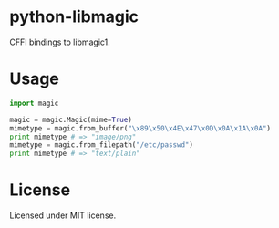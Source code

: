 # python-libmagic

CFFI bindings to libmagic1.

# Usage

```python
import magic

magic = magic.Magic(mime=True)
mimetype = magic.from_buffer("\x89\x50\x4E\x47\x0D\x0A\x1A\x0A")
print mimetype # => "image/png"
mimetype = magic.from_filepath("/etc/passwd")
print mimetype # => "text/plain"
```

# License

Licensed under MIT license.
